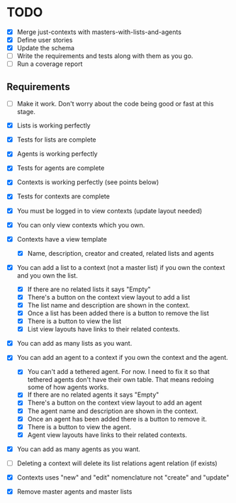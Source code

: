 # TODO

- [x] Merge just-contexts with masters-with-lists-and-agents
- [x] Define user stories
- [x] Update the schema
- [ ] Write the requirements and tests along with them as you go.
- [ ] Run a coverage report

## Requirements

- [ ] Make it work. Don't worry about the code being good or fast at this stage.

- [x] Lists is working perfectly
- [x] Tests for lists are complete
- [x] Agents is working perfectly
- [x] Tests for agents are complete
- [x] Contexts is working perfectly (see points below)
- [x] Tests for contexts are complete

- [x] You must be logged in to view contexts (update layout needed)
- [x] You can only view contexts which you own.
- [x] Contexts have a view template
    - [x] Name, description, creator and created, related lists and agents
- [x] You can add a list to a context (not a master list) if you own the context and you own the list.
    - [x] If there are no related lists it says "Empty"
    - [x] There's a button on the context view layout to add a list
    - [x] The list name and description are shown in the context.
    - [x] Once a list has been added there is a button to remove the list
    - [x] There is a button to view the list
    - [x] List view layouts have links to their related contexts.
- [x] You can add as many lists as you want.
- [x] You can add an agent to a context if you own the context and the agent.
    - [x] You can't add a tethered agent. For now. I need to fix it so that tethered agents don't have their own table. That means redoing some of how agents works.
    - [x] If there are no related agents it says "Empty"
    - [x] There's a button on the context view layout to add an agent
    - [x] The agent name and description are shown in the context.
    - [x] Once an agent has been added there is a button to remove it.
    - [x] There is a button to view the agent.
    - [x] Agent view layouts have links to their related contexts.
- [x] You can add as many agents as you want.
- [ ] Deleting a context will delete its list relations agent relation (if exists)
- [x] Contexts uses "new" and "edit" nomenclature not "create" and "update"
- [x] Remove master agents and master lists
